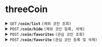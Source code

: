 # threeCoin

<details>
  <summary>
    <code>GET</code> 
    <code><b>/coin/list</b></code> 
    <code>(제외 코인 조회)</code>
  </summary>

##### Request

> | name   | Description      | Required |
> |--------|------------------|-----------|

##### Responses

> | name   |  type      | Description      | Required |
> |--------|------------|----------------|---|
> | `index` |  Integer[]  | 강의ID 목록     | O |
> | `coinSym` |  varchar  | 코인 심볼     | O |
> | `coinName` |  varchar  | 코인 풀네임     | O |
> | `useYn` |  boolean  | 제외 여부     | O |

</details>

<details>
  <summary>
    <code>POST</code> 
    <code><b>/coin/hide</b></code> 
    <code>(제외 코인 등록, 삭제)</code>
  </summary>

##### Request

> | name   |  type      | Description      | Required |
> |--------|------------|----------------|---|
> | `coinSym` |  varchar  | 코인 심볼     | O |
> | `coinName` |  varchar  | 코인 풀네임     | O |
  
##### Regist Responses

> | name   |  type      | Description      | Required |
> |--------|------------|----------------|---|
> | `index` |  Integer[]  | 강의ID 목록     | O |
> | `coinSym` |  varchar  | 코인 심볼     | O |
> | `coinName` |  varchar  | 코인 풀네임     | O |
> | `useYn` |  boolean  | 제외 여부     | O |

##### Delete Responses

> | name   |  type      | Description      | Required |
> |--------|------------|----------------|---|
  
</details>

<details>
  <summary>
    <code>POST</code> 
    <code><b>/coin/favorites</b></code> 
    <code>(관심 코인 조회)</code>
  </summary>

##### Request

> | name   |  type      | Description      | Required |
> |--------|------------|----------------|---|
> | `userId` |  varchar  | 유저명     | O |

  
##### Responses

> | name   |  type      | Description      | Required |
> |--------|------------|----------------|---|
> | `index` |  Integer[]  | 강의ID 목록     | O |
> | `userId` |  varchar  | 유저명     | O |
> | `coinSym` |  varchar  | 코인 심볼     | O |

</details>

<details>
  <summary>
    <code>POST</code> 
    <code><b>/coin/favorite</b></code> 
    <code>(관심 코인 등록 및 삭제)</code>
  </summary>

##### Request

> | name   |  type      | Description      | Required |
> |--------|------------|----------------|---|
> | `userId` |  varchar  | 유저명     | O |
> | `coinSym` |  varchar  | 코인 심볼     | O |

  
##### Registe Responses

> | name   |  type      | Description      | Required |
> |--------|------------|----------------|---|
> | `index` |  Integer[]  | 강의ID 목록     | O |
> | `userId` |  varchar  | 유저명     | O |
> | `coinSym` |  varchar  | 코인 심볼     | O |
  
##### Delete Responses

> | name   |  type      | Description      | Required |
> |--------|------------|----------------|---|


</details>
